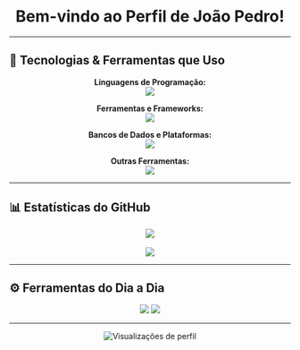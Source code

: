<h1 align="center">Bem-vindo ao Perfil de João Pedro!</h1>

---

## 🚀 Tecnologias & Ferramentas que Uso

<p align="center">
  <strong>Linguagens de Programação:</strong><br>
  <img src="https://skillicons.dev/icons?i=lua,js,ts,python,java,c,cpp,go,ruby,dart" />
</p>

<p align="center">
  <strong>Ferramentas e Frameworks:</strong><br>
  <img src="https://skillicons.dev/icons?i=react,nodejs,angular,docker,git,github,gitlab,vscode,spring,flask" />
</p>

<p align="center">
  <strong>Bancos de Dados e Plataformas:</strong><br>
  <img src="https://skillicons.dev/icons?i=mysql,postgres,mongodb,firebase,sqlite" />
</p>

<p align="center">
  <strong>Outras Ferramentas:</strong><br>
  <img src="https://skillicons.dev/icons?i=aws,azure,heroku,jenkins,netlify,figma" />
</p>

<p align="center">
</p>

---

## 📊 Estatísticas do GitHub

<p align="center">
  <img src="https://github-readme-stats.vercel.app/api?username=bydeveloperjj&show_icons=true&theme=radical&count_private=true&hide_border=true" />
  <br><br>
  <img src="https://github-readme-streak-stats.herokuapp.com/?user=bydeveloperjj&theme=radical&hide_border=true" />
</p>

---

## ⚙️ Ferramentas do Dia a Dia

<p align="center">
  <img src="https://img.shields.io/badge/Editor-VSCode-blue?style=for-the-badge&logo=visualstudiocode&logoColor=white" />
  <img src="https://img.shields.io/badge/Terminal-Zsh-informational?style=for-the-badge&logo=gnubash&logoColor=white" />
</p>

---

<p align="center">
  <img src="https://komarev.com/ghpvc/?username=bydeveloperjj&style=flat-square&color=blue" alt="Visualizações de perfil" />
</p>
